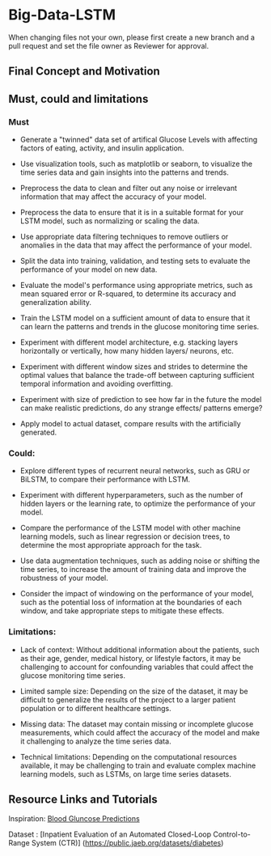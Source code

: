 # Big-Data-LSTM

When changing files not your own, please first create a new branch and a pull request and set the file owner as Reviewer for approval.

## Final Concept and Motivation

## Must, could and limitations

### Must 

* Generate a "twinned" data set of artifical Glucose Levels with affecting factors of eating, activity, and insulin application.

* Use visualization tools, such as matplotlib or seaborn, to visualize the time series data and gain insights into the patterns and trends.

* Preprocess the data to clean and filter out any noise or irrelevant information that may affect the accuracy of your model.

* Preprocess the data to ensure that it is in a suitable format for your LSTM model, such as normalizing or scaling the data.

* Use appropriate data filtering techniques to remove outliers or anomalies in the data that may affect the performance of your model.

* Split the data into training, validation, and testing sets to evaluate the performance of your model on new data.

* Evaluate the model's performance using appropriate metrics, such as mean squared error or R-squared, to determine its accuracy and generalization ability.

* Train the LSTM model on a sufficient amount of data to ensure that it can learn the patterns and trends in the glucose monitoring time series.

* Experiment with different model architecture, e.g. stacking layers horizontally or vertically, how many hidden layers/ neurons, etc. 

* Experiment with different window sizes and strides to determine the optimal values that balance the trade-off between capturing sufficient temporal information and avoiding overfitting.

* Experiment with size of prediction to see how far in the future the model can make realistic predictions, do any strange effects/ patterns emerge?

* Apply model to actual dataset, compare results with the artificially generated.

### Could:

* Explore different types of recurrent neural networks, such as GRU or BiLSTM, to compare their performance with LSTM.

* Experiment with different hyperparameters, such as the number of hidden layers or the learning rate, to optimize the performance of your model.

* Compare the performance of the LSTM model with other machine learning models, such as linear regression or decision trees, to determine the most appropriate approach for the task.

* Use data augmentation techniques, such as adding noise or shifting the time series, to increase the amount of training data and improve the robustness of your model.

* Consider the impact of windowing on the performance of your model, such as the potential loss of information at the boundaries of each window, and take appropriate steps to mitigate these effects.

### Limitations:

* Lack of context: Without additional information about the patients, such as their age, gender, medical history, or lifestyle factors, it may be challenging to account for confounding variables that could affect the glucose monitoring time series.

* Limited sample size: Depending on the size of the dataset, it may be difficult to generalize the results of the project to a larger patient population or to different healthcare settings.

* Missing data: The dataset may contain missing or incomplete glucose measurements, which could affect the accuracy of the model and make it challenging to analyze the time series data.

* Technical limitations: Depending on the computational resources available, it may be challenging to train and evaluate complex machine learning models, such as LSTMs, on large time series datasets.

## Resource Links and Tutorials

Inspiration: [Blood Gluncose Predictions](https://ieeexplore.ieee.org/document/8723121)

Dataset : [Inpatient Evaluation of an Automated Closed-Loop Control-to-Range System (CTR)] (https://public.jaeb.org/datasets/diabetes)
